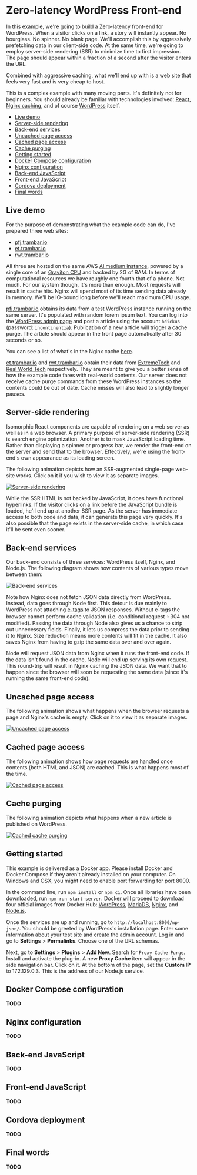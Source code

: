 Zero-latency WordPress Front-end
================================
In this example, we're going to build a Zero-latency front-end for WordPress. When a visitor clicks on a link, a story will instantly appear. No hourglass. No spinner. No blank page. We'll accomplish this by aggressively prefetching data in our client-side code. At the same time, we're going to employ server-side rendering (SSR) to minimize time to first impression. The page should appear within a fraction of a second after the visitor enters the URL.

Combined with aggressive caching, what we'll end up with is a web site that feels very fast and is very cheap to host.

This is a complex example with many moving parts. It's definitely not for beginners. You should already be familiar with technologies involved: [React](https://reactjs.org/), [Nginx caching](https://www.nginx.com/blog/nginx-caching-guide/), and of course [WordPress](https://wordpress.org/) itself.

* [Live demo](#live-demo)
* [Server-side rendering](#server-side-rendering)
* [Back-end services](#back-end-services)
* [Uncached page access](#uncached-page-access)
* [Cached page access](#cached-page-access)
* [Cache purging](#cache-purging)
* [Getting started](#getting-started)
* [Docker Compose configuration](#docker-compose-configuration)
* [Nginx configuration](#nginx-configuration)
* [Back-end JavaScript](#back-end-javaScript)
* [Front-end JavaScript](#front-end-javaScript)
* [Cordova deployment](#cordova-deployment)
* [Final words](#final-words)

## Live demo

For the purpose of demonstrating what the example code can do, I've prepared three web sites:

* [pfj.trambar.io](https://pfj.trambar.io)
* [et.trambar.io](https://et.trambar.io)
* [rwt.trambar.io](https://rwt.trambar.io)

All three are hosted on the same AWS [AI medium instance](https://aws.amazon.com/ec2/instance-types/a1/), powered by a single core of an [Graviton CPU](https://www.phoronix.com/scan.php?page=article&item=ec2-graviton-performance&num=1) and backed by 2G of RAM. In terms of computational resources we have roughly one fourth that of a phone. Not much. For our system though, it's more than enough. Most requests will result in cache hits. Nginx will spend most of its time sending data already in memory. We'll be IO-bound long before we'll reach maximum CPU usage.

[pfj.trambar.io](https://pfj.trambar.io) obtains its data from a test WordPress instance running on the same server. It's populated with random lorem ipsum text. You can log into the [WordPress admin page](https://pfj.trambar.io/wp-admin/) and post a article using the account `bdickus` (password: `incontinentia`). Publication of a new article will trigger a cache purge. The article should appear in the front page automatically after 30 seconds or so.

You can see a list of what's in the Nginx cache [here](https://pfj.trambar.io/.cache/).

[et.trambar.io](https://et.trambar.io) and [rwt.trambar.io](https://rwt.trambar.io) obtain their data from [ExtremeTech](https://www.extremetech.com/) and [Real World Tech](https://www.realworldtech.com/) respectively. They are meant to give you a better sense of how the example code fares with real-world contents. Our server does not receive cache purge commands from these WordPress instances so the contents could be out of date. Cache misses will also lead to slightly longer pauses.

## Server-side rendering

Isomorphic React components are capable of rendering on a web server as well as in a web browser. A primary purpose of server-side rendering (SSR) is search engine optimization. Another is to mask JavaScript loading time. Rather than displaying a spinner or progress bar, we render the front-end on the server and send that to the browser. Effectively, we're using the front-end's own appearance as its loading screen.

The following animation depicts how an SSR-augmented single-page web-site works. Click on it if you wish to view it as separate images.

[![Server-side rendering](docs/img/ssr.gif)](docs/ssr.md)

While the SSR HTML is not backed by JavaScript, it does have functional hyperlinks. If the visitor clicks on a link before the JavaScript bundle is loaded, he'll end up at another SSR page. As the server has immediate access to both code and data, it can generate this page very quickly. It's also possible that the page exists in the server-side cache, in which case it'll be sent even sooner.

## Back-end services

Our back-end consists of three services: WordPress itself, Nginx, and Node.js. The following diagram shows how contents of various types move between them:

![Back-end services](docs/img/services.png)

Note how Nginx does not fetch JSON data directly from WordPress. Instead, data goes through Node first. This detour is due mainly to WordPress not attaching [e-tags](https://en.wikipedia.org/wiki/HTTP_ETag) to JSON responses. Without e-tags the browser cannot perform cache validation (i.e. conditional request ￫ 304 not modified). Passing the data through Node also gives us a chance to strip out unnecessary fields. Finally, it lets us compress the data prior to sending it to Nginx. Size reduction means more contents will fit in the cache. It also saves Nginx from having to gzip the same data over and over again.

Node will request JSON data from Nginx when it runs the front-end code. If the data isn't found in the cache, Node will end up serving its own request. This round-trip will result in Nginx caching the JSON data. We want that to happen since the browser will soon be requesting the same data (since it's running the same front-end code).

## Uncached page access

The following animation shows what happens when the browser requests a page and Nginx's cache is empty. Click on it to view it as separate images.

[![Uncached page access](docs/img/uncached.gif)](docs/uncached.md)

## Cached page access

The following animation shows how page requests are handled once contents (both HTML and JSON) are cached. This is what happens most of the time.

[![Cached page access](docs/img/cached.gif)](docs/cached.md)

## Cache purging

The following animation depicts what happens when a new article is published on WordPress.

[![Cached cache purging](docs/img/purge.gif)](docs/purge.md)

## Getting started

This example is delivered as a Docker app. Please install Docker and Docker Compose if they aren't already installed on your computer. On Windows and OSX, you might need to enable port forwarding for port 8000.

In the command line, run `npm install` or `npm ci`. Once all libraries have been downloaded, run `npm run start-server`. Docker will proceed to download four official images from Docker Hub: [WordPress](https://hub.docker.com/_/wordpress/), [MariaDB](https://hub.docker.com/_/mariadb), [Nginx](https://hub.docker.com/_/nginx), and [Node.js](https://hub.docker.com/_/node/).

Once the services are up and running, go to `http://localhost:8000/wp-json/`. You should be greeted by WordPress's installation page. Enter some information about your test site and create the admin account. Log in and go to **Settings** > **Permalinks**. Choose one of the URL schemas.

Next, go to **Settings** > **Plugins** > **Add New**. Search for `Proxy Cache Purge`. Install and activate the plug-in. A new **Proxy Cache** item will appear in the side navigation bar. Click on it. At the bottom of the page, set the **Custom IP** to 172.129.0.3. This is the address of our Node.js service.

## Docker Compose configuration

**TODO**

## Nginx configuration

**TODO**

## Back-end JavaScript

**TODO**

## Front-end JavaScript

**TODO**

## Cordova deployment

**TODO**

## Final words

**TODO**
